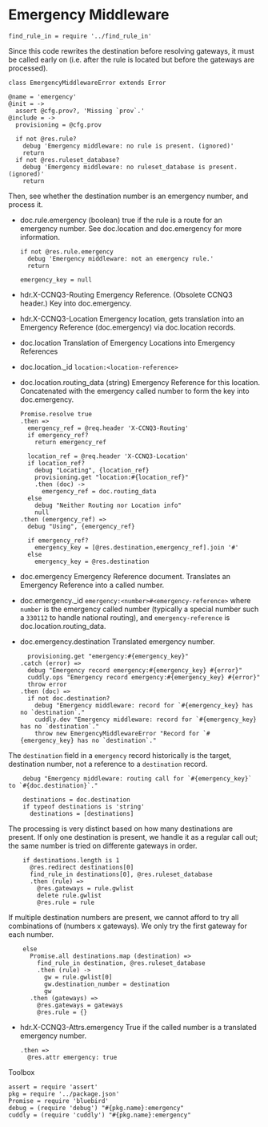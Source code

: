 Emergency Middleware
====================

    find_rule_in = require '../find_rule_in'

Since this code rewrites the destination before resolving gateways, it must be called early on (i.e. after the rule is located but before the gateways are processed).

    class EmergencyMiddlewareError extends Error

    @name = 'emergency'
    @init = ->
      assert @cfg.prov?, 'Missing `prov`.'
    @include = ->
      provisioning = @cfg.prov

      if not @res.rule?
        debug 'Emergency middleware: no rule is present. (ignored)'
        return
      if not @res.ruleset_database?
        debug 'Emergency middleware: no ruleset_database is present. (ignored)'
        return

Then, see whether the destination number is an emergency number, and process it.

* doc.rule.emergency (boolean) true if the rule is a route for an emergency number. See doc.location and doc.emergency for more information.

      if not @res.rule.emergency
        debug 'Emergency middleware: not an emergency rule.'
        return

      emergency_key = null

* hdr.X-CCNQ3-Routing Emergency Reference. (Obsolete CCNQ3 header.) Key into doc.emergency.
* hdr.X-CCNQ3-Location Emergency location, gets translation into an Emergency Reference (doc.emergency) via doc.location records.
* doc.location Translation of Emergency Locations into Emergency References
* doc.location._id `location:<location-reference>`
* doc.location.routing_data (string) Emergency Reference for this location. Concatenated with the emergency called number to form the key into doc.emergency.

      Promise.resolve true
      .then =>
        emergency_ref = @req.header 'X-CCNQ3-Routing'
        if emergency_ref?
          return emergency_ref

        location_ref = @req.header 'X-CCNQ3-Location'
        if location_ref?
          debug "Locating", {location_ref}
          provisioning.get "location:#{location_ref}"
          .then (doc) ->
            emergency_ref = doc.routing_data
        else
          debug "Neither Routing nor Location info"
          null
      .then (emergency_ref) =>
        debug "Using", {emergency_ref}

        if emergency_ref?
          emergency_key = [@res.destination,emergency_ref].join '#'
        else
          emergency_key = @res.destination

* doc.emergency Emergency Reference document. Translates an Emergency Reference into a called number.
* doc.emergency._id `emergency:<number>#<emergency-reference>` where `number` is the emergency called number (typically a special number such a `330112` to handle national routing), and `emergency-reference` is doc.location.routing_data.
* doc.emergency.destination Translated emergency number.

        provisioning.get "emergency:#{emergency_key}"
      .catch (error) =>
        debug "Emergency record emergency:#{emergency_key} #{error}"
        cuddly.ops "Emergency record emergency:#{emergency_key} #{error}"
        throw error
      .then (doc) =>
        if not doc.destination?
          debug "Emergency middleware: record for `#{emergency_key} has no `destination`."
          cuddly.dev "Emergency middleware: record for `#{emergency_key} has no `destination`."
          throw new EmergencyMiddlewareError "Record for `#{emergency_key} has no `destination`."

The `destination` field in a `emergency` record historically is the target, destination number, not a reference to a `destination` record.

        debug "Emergency middleware: routing call for `#{emergency_key}` to `#{doc.destination}`."

        destinations = doc.destination
        if typeof destinations is 'string'
          destinations = [destinations]

The processing is very distinct based on how many destinations are present.
If only one destination is present, we handle it as a regular call out; the same number is tried on differente gateways in order.

        if destinations.length is 1
          @res.redirect destinations[0]
          find_rule_in destinations[0], @res.ruleset_database
          .then (rule) =>
            @res.gateways = rule.gwlist
            delete rule.gwlist
            @res.rule = rule

If multiple destination numbers are present, we cannot afford to try all combinations of (numbers x gateways). We only try the first gateway for each number.

        else
          Promise.all destinations.map (destination) =>
            find_rule_in destination, @res.ruleset_database
            .then (rule) ->
              gw = rule.gwlist[0]
              gw.destination_number = destination
              gw
          .then (gateways) =>
            @res.gateways = gateways
            @res.rule = {}

* hdr.X-CCNQ3-Attrs.emergency True if the called number is a translated emergency number.

      .then =>
        @res.attr emergency: true

Toolbox

    assert = require 'assert'
    pkg = require '../package.json'
    Promise = require 'bluebird'
    debug = (require 'debug') "#{pkg.name}:emergency"
    cuddly = (require 'cuddly') "#{pkg.name}:emergency"
